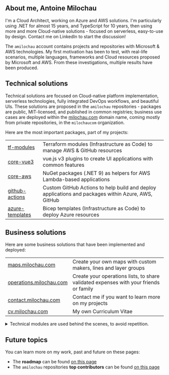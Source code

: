 ## About me, Antoine Milochau

I'm a Cloud Architect, working on Azure and AWS solutions. I'm particularly using .NET for almost 15 years, and TypeScript for 10 years, then using more and more Cloud-native solutions - focused on serverless, easy-to-use by design. Contact me on LinkedIn to start the discussion!

The `amilochau` account contains projects and repositories with Microsoft & AWS technologies. My first motivation has been to test, with real-life scenarios, multiple languages, frameworks and Cloud resources proposed by Microsoft and AWS. From these investigations, multiple results have been produced.

## Technical solutions

Technical solutions are focused on Cloud-native platform implementation, serverless technologies, fully integrated DevOps workflows, and beautiful UIs. These solutions are proposed in the `amilochau` repositories - packages are public, MIT-licensed, and published in common registries; business use cases are deployed within the [milochau.com](https://milochau.com) domain name, coming mostly from private repositories, in the `milochaucom` organization.

Here are the most important packages, part of my projects:

|   |   |
|---|---|
| [tf-modules](https://github.com/amilochau/tf-modules) | Terraform modules (Infrastructure as Code) to manage AWS & GitHub resources |
| [core-vue3](https://github.com/amilochau/core-vue3) | vue.js v3 plugins to create UI applications with common features |
| [core-aws](https://github.com/amilochau/core-aws) | NuGet packages (.NET 9) as helpers for AWS Lambda-based applications |
| [github-actions](https://github.com/amilochau/github-actions) | Custom GitHub Actions to help build and deploy applications and packages within Azure, AWS, GitHub |
| [azure-templates](https://github.com/amilochau/azure-templates) | Bicep templates (Infrastructure as Code) to deploy Azure resources |

## Business solutions

Here are some business solutions that have been implemented and deployed:

|   |   |
|---|---|
| [maps.milochau.com](https://maps.milochau.com) | Create your own maps with custom makers, lines and layer groups |
| [operations.milochau.com](https://operations.milochau.com) | Create your operations lists, to share validated expenses with your friends or family |
| [contact.milochau.com](https://contact.milochau.com) | Contact me if you want to learn more on my projects |
| [cv.milochau.com](https://cv.milochau.com) | My own Curriculum Vitae |

<details>
<summary>Technical modules are used behind the scenes, to avoid repetition.</summary>

- `emails`: internal technical service to send compliant templatized emails; including unsubscribe list and bounce/complain feedbacks - based mostly on AWS SES, AWS DynamoDB, AWS SNS
- `identity`: identity provider to manage users and groups - based mostly on AWS Cognito
- `permissions`: permissions service to manage Attribute-Based Access Control in business solutions - based mostly on AWS DynamoDB, AWS Cognito
- `trackings`: audit service to track business-related events in business solutions - based mostly on AWS DynamoDB
- `management`: global configuration for AWS Accounts

</details>

## Future topics

You can learn more on my work, past and future on these pages:

- The **roadmap** can be found [on this page](./docs/roadmap.md)
- The `amilochau` repositories **top contributors** can be found [on this page](./docs/contributors.md)
